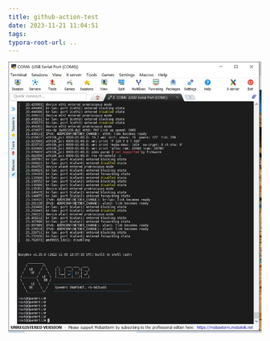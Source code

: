 ```yaml
---
title: github-action-test
date: 2023-11-21 11:04:51
tags:
typora-root-url: ..
---
```


![111test](/image/111test.jpg)